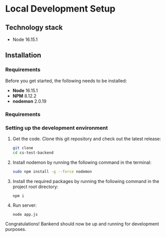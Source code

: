 # Local Development Setup

## Technology stack

- Node 16.15.1

## Installation

### Requirements

Before you get started, the following needs to be installed:
  * **Node** 16.15.1
  * **NPM** 8.12.2
  * **nodemon** 2.0.19

### Requirements

### Setting up the development environment

1.  Get the code. Clone this git repository and check out the latest release:

    ```bash
    git clone 
    cd cs-test-backend
    ```

2.  Install nodemon by running the following command in the terminal:

    ```bash
    sudo npm install -g --force nodemon
    ```

3.  Install the required packages by running the following command in the project root directory:

    ```bash
    npm i
    ```

4.  Run server:

    ```
    node app.js
    ```

Congratulations! Bankend should now be up and running for development purposes.
